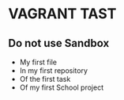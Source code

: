 # VAGRANT TAST
## Do not use Sandbox
* My first file 
* In my first repository
* Of the first task 
* Of my first School project
